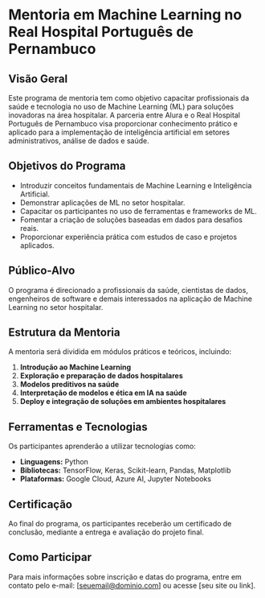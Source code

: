 # Mentoria em Machine Learning no Real Hospital Português de Pernambuco

## Visão Geral
Este programa de mentoria tem como objetivo capacitar profissionais da saúde e tecnologia no uso de Machine Learning (ML) para soluções inovadoras na área hospitalar. A parceria entre Alura e o Real Hospital Português de Pernambuco visa proporcionar conhecimento prático e aplicado para a implementação de inteligência artificial em setores administrativos, análise de dados e saúde.

## Objetivos do Programa
- Introduzir conceitos fundamentais de Machine Learning e Inteligência Artificial.
- Demonstrar aplicações de ML no setor hospitalar.
- Capacitar os participantes no uso de ferramentas e frameworks de ML.
- Fomentar a criação de soluções baseadas em dados para desafios reais.
- Proporcionar experiência prática com estudos de caso e projetos aplicados.

## Público-Alvo
O programa é direcionado a profissionais da saúde, cientistas de dados, engenheiros de software e demais interessados na aplicação de Machine Learning no setor hospitalar.

## Estrutura da Mentoria
A mentoria será dividida em módulos práticos e teóricos, incluindo:
1. **Introdução ao Machine Learning**
2. **Exploração e preparação de dados hospitalares**
3. **Modelos preditivos na saúde**
4. **Interpretação de modelos e ética em IA na saúde**
5. **Deploy e integração de soluções em ambientes hospitalares**

## Ferramentas e Tecnologias
Os participantes aprenderão a utilizar tecnologias como:
- **Linguagens:** Python
- **Bibliotecas:** TensorFlow, Keras, Scikit-learn, Pandas, Matplotlib
- **Plataformas:** Google Cloud, Azure AI, Jupyter Notebooks

## Certificação
Ao final do programa, os participantes receberão um certificado de conclusão, mediante a entrega e avaliação do projeto final.

## Como Participar
Para mais informações sobre inscrição e datas do programa, entre em contato pelo e-mail: [seuemail@dominio.com] ou acesse [seu site ou link].

